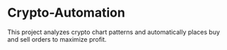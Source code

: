 # Crypto-Automation
This project analyzes crypto chart patterns and automatically places buy and sell orders to maximize profit.
